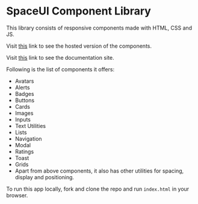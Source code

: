 # SpaceUI Component Library

This library consists of responsive components made with HTML, CSS and JS. 

Visit [this](https://festive-mestorf-acecb0.netlify.app/) link to see the hosted version of the components.  

Visit [this](https://github.com/foolhardy21/component-library-doc) link to see the documentation site.

Following is the list of components it offers:

- Avatars
- Alerts
- Badges
- Buttons
- Cards
- Images
- Inputs
- Text Utilities
- Lists
- Navigation
- Modal
- Ratings
- Toast
- Grids
- Apart from above components, it also has other utilities for spacing, display and positioning.

To run this app locally, fork and clone the repo and run `index.html` in your browser.
